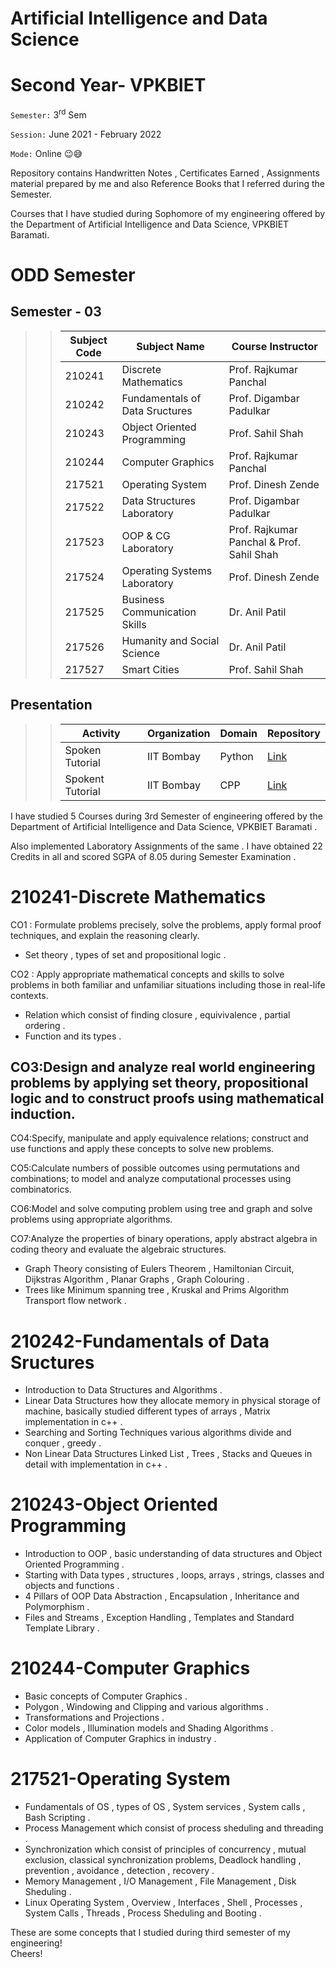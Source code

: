 # Artificial Intelligence and Data Science
# Second Year- VPKBIET
`Semester:` 3<sup>rd</sup> Sem

`Session:` June 2021 - February 2022 

`Mode:` Online :wink::sweat_smile:  

Repository contains Handwritten Notes , Certificates Earned , Assignments material prepared by me and also Reference Books that I referred during the Semester.

Courses that I have studied during Sophomore of my engineering offered by the Department of Artificial Intelligence and Data Science, VPKBIET Baramati.

# ODD Semester


## Semester - 03  
>> Subject Code | Subject Name | Course Instructor
>> --- | --- | ---
>> 210241 | Discrete Mathematics | Prof. Rajkumar Panchal
>> 210242 | Fundamentals of Data Sructures | Prof. Digambar Padulkar
>> 210243 | Object Oriented Programming | Prof. Sahil Shah
>> 210244 | Computer Graphics | Prof. Rajkumar Panchal
>> 217521 | Operating System | Prof. Dinesh Zende
>> 217522 | Data Structures Laboratory | Prof. Digambar Padulkar
>> 217523 | OOP & CG Laboratory | Prof. Rajkumar Panchal &  Prof. Sahil Shah
>> 217524 | Operating Systems Laboratory | Prof. Dinesh Zende
>> 217525 | Business Communication Skills | Dr. Anil Patil
>> 217526 | Humanity and Social Science | Dr. Anil Patil 
>> 217527 | Smart Cities | Prof. Sahil Shah



##   Presentation 
>>   Activity | Organization | Domain | Repository
>>   --- | --- | --- | ---
>>   Spoken Tutorial| IIT Bombay | Python | [Link](https://github.com/yashraj9011/AIDS-Semester-3/tree/master/Spoken%20Tutorial)
>>   Spokent Tutorial | IIT Bombay | CPP| [Link](https://github.com/yashraj9011/AIDS-Semester-3/tree/master/Spoken%20Tutorial)



  
I have studied 5 Courses during 3rd Semester of engineering offered by the Department of Artificial Intelligence and Data Science, VPKBIET Baramati . 

Also implemented Laboratory Assignments of the same . I have obtained 22 Credits in all and scored SGPA of 8.05 during Semester Examination .




# 210241-Discrete Mathematics 

CO1 : Formulate problems precisely, solve the problems, apply formal proof techniques, and
explain the reasoning clearly.

-  Set theory , types of set and propositional logic .

CO2 : Apply appropriate mathematical concepts and skills to solve problems in both familiar and unfamiliar situations including those in real-life contexts.
-  Relation which consist of finding closure , equivivalence , partial ordering .
-  Function and its types .

  CO3:Design and analyze real world engineering problems by applying set theory, propositional
logic and to construct proofs using mathematical induction.
-  
 CO4:Specify, manipulate and apply equivalence relations; construct and use functions and apply
these concepts to solve new problems.

CO5:Calculate numbers of possible outcomes using permutations and combinations; to model and
analyze computational processes using combinatorics.

CO6:Model and solve computing problem using tree and graph and solve problems using
appropriate algorithms.

CO7:Analyze the properties of binary operations, apply abstract algebra in coding theory and
evaluate the algebraic structures.
-  Graph Theory consisting of Eulers Theorem , Hamiltonian Circuit, Dijkstras Algorithm , Planar Graphs , Graph Colouring .   
-  Trees like Minimum spanning tree , Kruskal and Prims Algorithm Transport flow network . 

# 210242-Fundamentals of Data Sructures
-  Introduction to Data Structures and Algorithms .
-  Linear Data Structures  how they allocate memory in physical storage of machine, basically studied different types of arrays , Matrix 
   implementation in c++ .
-  Searching and Sorting Techniques various algorithms divide and conquer , greedy .
-  Non Linear Data Structures  Linked List , Trees , Stacks and Queues in detail  with implementation in c++ .


# 210243-Object Oriented Programming
- Introduction to OOP , basic understanding of data structures and Object Oriented Programming .
- Starting with Data types , structures , loops, arrays , strings, classes and objects and functions .
- 4 Pillars of OOP Data Abstraction , Encapsulation , Inheritance and Polymorphism .
- Files and Streams , Exception Handling , Templates and Standard Template Library .
      

# 210244-Computer Graphics  
- Basic concepts of Computer Graphics .
- Polygon , Windowing and Clipping and various algorithms . 
- Transformations and Projections .
- Color models , Illumination models and Shading Algorithms . 
- Application of Computer Graphics in industry .

# 217521-Operating System
- Fundamentals of OS , types of OS , System services , System calls , Bash Scripting .
- Process Management which consist of process sheduling and threading .
- Synchronization which consist of principles of concurrency , mutual exclusion, classical synchronization problems, Deadlock handling , prevention , avoidance , detection , recovery .
- Memory Management , I/O Management , File Management , Disk Sheduling .
- Linux Operating System , Overview , Interfaces , Shell , Processes , System Calls , Threads , Process Sheduling and Booting .

These are some concepts that I studied during third semester of my engineering!  
Cheers!  
